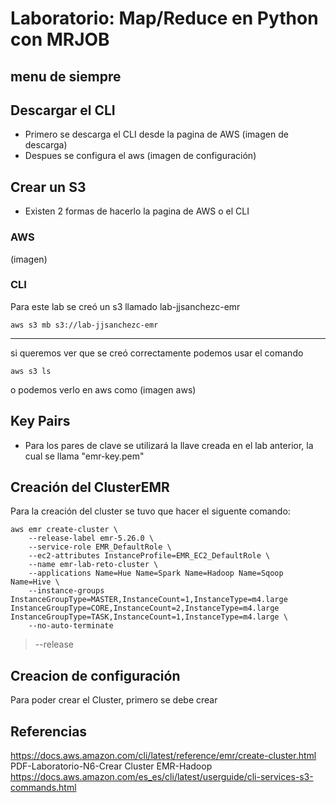 # Laboratorio: Map/Reduce en Python con MRJOB

## menu de siempre

## Descargar el CLI
- Primero se descarga el CLI desde la pagina de AWS 
(imagen de descarga)
- Despues se configura el aws 
(imagen de configuración)

## Crear un S3
- Existen 2 formas de hacerlo la pagina de AWS o el CLI

### AWS
(imagen)

### CLI
Para este lab se creó un s3 llamado lab-jjsanchezc-emr
```
aws s3 mb s3://lab-jjsanchezc-emr
```
***
si queremos ver que se creó correctamente podemos usar el comando 
```
aws s3 ls
```
o podemos verlo en aws como 
(imagen aws)

## Key Pairs
- Para los pares de clave se utilizará la llave creada en el lab anterior, la cual se llama "emr-key.pem"

## Creación del ClusterEMR
Para la creación del cluster se tuvo que hacer el siguente comando:
```
aws emr create-cluster \
    --release-label emr-5.26.0 \
    --service-role EMR_DefaultRole \
    --ec2-attributes InstanceProfile=EMR_EC2_DefaultRole \
    --name emr-lab-reto-cluster \
    --applications Name=Hue Name=Spark Name=Hadoop Name=Sqoop Name=Hive \
    --instance-groups InstanceGroupType=MASTER,InstanceCount=1,InstanceType=m4.large InstanceGroupType=CORE,InstanceCount=2,InstanceType=m4.large InstanceGroupType=TASK,InstanceCount=1,InstanceType=m4.large \
    --no-auto-terminate
```
>--release
## Creacion de configuración
Para poder crear el Cluster, primero se debe crear 

## Referencias 
https://docs.aws.amazon.com/cli/latest/reference/emr/create-cluster.html
PDF-Laboratorio-N6-Crear Cluster EMR-Hadoop
https://docs.aws.amazon.com/es_es/cli/latest/userguide/cli-services-s3-commands.html